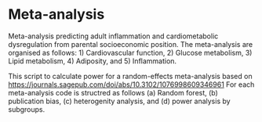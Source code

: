 # Meta-analysis
Meta-analysis predicting adult inflammation and cardiometabolic dysregulation from parental socioeconomic position. The meta-analysis are organised as follows: 1) Cardiovascular function, 2) Glucose metabolism, 3) Lipid metabolism, 4) Adiposity, and 5) Inflammation.

This script to calculate power for a random-effects meta-analysis based on https://journals.sagepub.com/doi/abs/10.3102/1076998609346961 
For each meta-analysis code is structred as follows (a) Random forest, (b) publication bias, (c) heterogenity analysis, and (d) power analysis by subgroups.


